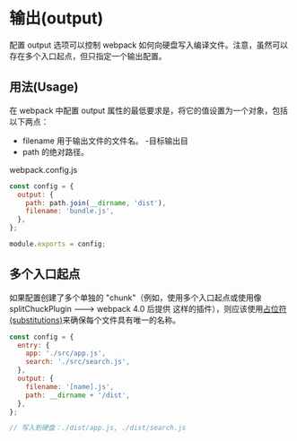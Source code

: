 # 输出(output)

配置 output 选项可以控制 webpack 如何向硬盘写入编译文件。注意，虽然可以存在多个入口起点，但只指定一个输出配置。

## 用法(Usage)

在 webpack 中配置 output 属性的最低要求是，将它的值设置为一个对象，包括以下两点：

- filename 用于输出文件的文件名。 -目标输出目
- path 的绝对路径。

webpack.config.js

```javascript
const config = {
  output: {
    path: path.join(__dirname, 'dist'),
    filename: 'bundle.js',
  },
};

module.exports = config;
```

## 多个入口起点

如果配置创建了多个单独的 "chunk"（例如，使用多个入口起点或使用像 splitChuckPlugin ---> webpack 4.0 后提供 这样的插件），则应该使用[占位符(substitutions)](https://www.webpackjs.com/configuration/output/#output-filename)来确保每个文件具有唯一的名称。

```javascript
const config = {
  entry: {
    app: './src/app.js',
    search: './src/search.js',
  },
  output: {
    filename: '[name].js',
    path: __dirname + '/dist',
  },
};

// 写入到硬盘：./dist/app.js, ./dist/search.js
```
